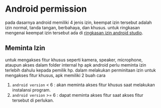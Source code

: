 # Android permission
pada dasarnya android memiliki 4 jenis izin, keempat izin tersebut adalah izin normal, tanda tangan, berbahaya, dan khusus. untuk ringkasan mengenai keempat izin tersebut ada di [ringkasan izin android studio](https://developer.android.com/guide/topics/permissions/overview?hl=id).

## Meminta Izin
untuk mengakses fitur khusus seperti kamera, speaker, microphone, ataupun akses dalam folder internal hp apk android perlu meminta izin terlebih dahulu kepada pemilik hp. dalam melakukan perminitaan izin untuk mengakses fitur khusus, apk memiliki 2 buah cara
1. `android version` < 6 : akan meminta akses fitur khusus saat melakukan instalansi program.
2. `android version` >= 6 : dapat meminta akses fitur saat akses fitur tersebut di perlukan.
